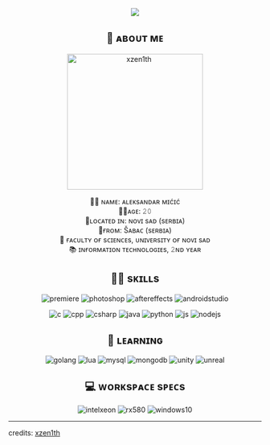 <p align = center ><img src="https://i.imgur.com/frxLfVj.jpg"> </p>
<h2 align = center>👋 ᴀʙᴏᴜᴛ ᴍᴇ</h2>
<p align=center>
<img width="270" alt="xzen1th" src="https://i.imgur.com/JOk8kNo.jpg">
</p>
<p align = center>
🐱‍👤 ɴᴀᴍᴇ: ᴀʟᴇᴋsᴀɴᴅᴀʀ ᴍɪćɪć<br>
🐱‍💻ᴀɢᴇ: 𝟸𝟶<br>
🌆ʟᴏᴄᴀᴛᴇᴅ ɪɴ: ɴᴏᴠɪ sᴀᴅ (sᴇʀʙɪᴀ)<br>
📍ғʀᴏᴍ: Šᴀʙᴀᴄ (sᴇʀʙɪᴀ)<br>
🏫 ғᴀᴄᴜʟᴛʏ ᴏғ sᴄɪᴇɴᴄᴇs, ᴜɴɪᴠᴇʀsɪᴛʏ ᴏғ ɴᴏᴠɪ sᴀᴅ<br>
📚 ɪɴғᴏʀᴍᴀᴛɪᴏɴ ᴛᴇᴄʜɴᴏʟᴏɢɪᴇs, 𝟸ɴᴅ ʏᴇᴀʀ
</p>
<h2 align = center>👨‍💻 sᴋɪʟʟs</h2>
<p align=center><img src="https://img.shields.io/static/v1?style=for-the-badge&message=Premiere%20Pro&color=737BE1&logo=adobepremierepro&logoColor=FFFFFF&label=" alt="premiere"/> <img src="https://img.shields.io/static/v1?style=for-the-badge&message=PhotoShop&color=737BE1&logo=adobephotoshop&logoColor=FFFFFF&label=" alt="photoshop"/> <img src="https://img.shields.io/static/v1?style=for-the-badge&message=After%20Effects&color=737BE1&logo=adobeaftereffects&logoColor=FFFFFF&label=" alt="aftereffects"/> <img src="https://img.shields.io/badge/Android%20Studio-3DDC84.svg?style=for-the-badge&logo=android-studio&logoColor=white" alt="androidstudio"/> </p><p align=center>
<img src="https://img.shields.io/badge/C-00599C?style=for-the-badge&logo=c&logoColor=white" alt="c"> <img src="https://img.shields.io/badge/C%2B%2B-00599C?style=for-the-badge&logo=c%2B%2B&logoColor=white" alt="cpp" /> <img src="https://img.shields.io/badge/C%23-239120?style=for-the-badge&logo=c-sharp&logoColor=white" alt="csharp" /> <img src="https://img.shields.io/badge/Java-ED8B00?style=for-the-badge&logo=openjdk&logoColor=white" alt="java"> <img src="https://img.shields.io/badge/Python-14354C?style=for-the-badge&logo=python&logoColor=white" alt="python" /> <img src="https://img.shields.io/badge/JavaScript-F7DF1E?style=for-the-badge&logo=javascript&logoColor=black" alt="js" /> <img src="https://img.shields.io/badge/Node.js-43853D?style=for-the-badge&logo=node.js&logoColor=white" alt="nodejs" />
</p>
<h2 align=center>🚀 ʟᴇᴀʀɴɪɴɢ</h2>
<p align=center><img src="https://img.shields.io/badge/Go-00ADD8?style=for-the-badge&logo=go&logoColor=white" alt="golang" /> <img src="https://img.shields.io/badge/Lua-2C2D72?style=for-the-badge&logo=lua&logoColor=white" alt="lua" /> <img src="https://img.shields.io/badge/MySQL-00000F?style=for-the-badge&logo=mysql&logoColor=white" alt="mysql" /> <img src="https://img.shields.io/badge/MongoDB-4EA94B?style=for-the-badge&logo=mongodb&logoColor=white" alt="mongodb" /> <img src="https://img.shields.io/badge/Unity-100000?style=for-the-badge&logo=unity&logoColor=white" alt="unity" /> <img src="https://img.shields.io/badge/unrealengine-%23313131.svg?style=for-the-badge&logo=unrealengine&logoColor=white" alt="unreal" />
</p>
<h2 align=center>💻 ᴡᴏʀᴋsᴘᴀᴄᴇ sᴘᴇᴄs</h2>
<p align=center><img src="https://img.shields.io/badge/Intel-Xeon_E3_1270_v3-0071C5?style=for-the-badge&logo=intel&logoColor=white" alt="intelxeon" />

<img src="https://img.shields.io/badge/AMD-Radeon_RX_580_4GB-ED1C24?style=for-the-badge&logo=amd&logoColor=white" alt="rx580" />

<img src="https://img.shields.io/badge/Windows-10_Proffesional_Edition-0078D6?style=for-the-badge&logo=windows&logoColor=white" alt="windows10" />
</p>

<!---
Ovo dodati kasnije - mrzi me sad
<h2 align=center>⭐ sᴏᴄɪᴀʟ</h2>
<p align=center><a href="https://instagram.com/xzen1th" target="_blank"><img src="https://img.shields.io/badge/Instagram-E4405F?style=for-the-badge&logo=instagram&logoColor=white" alt="ig" /></a> <a  href=
</p>
-->

------
credits: [xzen1th](https://github.com/xzen1th)
